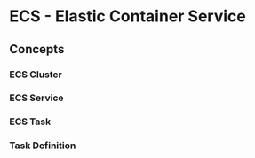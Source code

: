 # ECS - Elastic Container Service

## Concepts

### ECS Cluster

### ECS Service

### ECS Task

### Task Definition